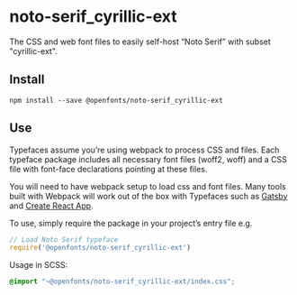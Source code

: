 
# noto-serif_cyrillic-ext

The CSS and web font files to easily self-host “Noto Serif” with subset "cyrillic-ext".

## Install

`npm install --save @openfonts/noto-serif_cyrillic-ext`

## Use

Typefaces assume you’re using webpack to process CSS and files. Each typeface
package includes all necessary font files (woff2, woff) and a CSS file with
font-face declarations pointing at these files.

You will need to have webpack setup to load css and font files. Many tools built
with Webpack will work out of the box with Typefaces such as [Gatsby](https://github.com/gatsbyjs/gatsby)
and [Create React App](https://github.com/facebookincubator/create-react-app).

To use, simply require the package in your project’s entry file e.g.

```javascript
// Load Noto Serif typeface
require('@openfonts/noto-serif_cyrillic-ext')
```

Usage in SCSS:
```scss
@import "~@openfonts/noto-serif_cyrillic-ext/index.css";
```
